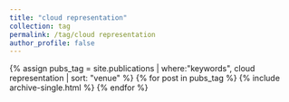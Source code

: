 ```yaml
---
title: "cloud representation"
collection: tag
permalink: /tag/cloud representation
author_profile: false
---
```

{% assign pubs_tag = site.publications | where:"keywords", cloud representation | sort: "venue" %}
{% for post in pubs_tag %}
  {% include archive-single.html %}
{% endfor %}